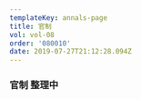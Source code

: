 ```yaml
---
templateKey: annals-page
title: 官制
vol: vol-08
order: '080010'
date: 2019-07-27T21:12:28.094Z
---
```

### 官制 整理中
